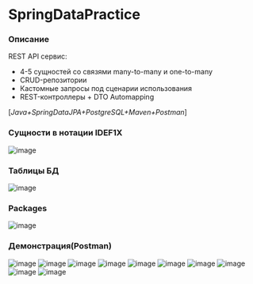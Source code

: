 # SpringDataPractice
### Описание
REST API сервис:
- 4-5 сущностей со связями many-to-many и one-to-many
- CRUD-репозитории
- Кастомные запросы под сценарии использования
- REST-контроллеры + DTO Automapping

[_Java+SpringDataJPA+PostgreSQL+Maven+Postman_]

### Сущности в нотации IDEF1X
![image](https://github.com/YurDuiachenko/SpringDataPractice/assets/72216941/d8bcc196-6492-4a23-8465-ace1f043b4eb)

### Таблицы БД
![image](https://github.com/YurDuiachenko/SpringDataPractice/assets/72216941/e9b201a4-a9e8-4447-8e37-52dbcb123f65)

### Packages
![image](https://github.com/YurDuiachenko/SpringDataPractice/assets/72216941/cceb46bc-5325-4502-a348-f450c1650ffc)

### Демонстрация(Postman)
![image](https://github.com/YurDuiachenko/SpringDataPractice/assets/72216941/fcec8a80-61f8-4128-929e-71370bc0fbb1)
![image](https://github.com/YurDuiachenko/SpringDataPractice/assets/72216941/6406b3e8-53f2-40ec-aa2a-3e6e4487182c)
![image](https://github.com/YurDuiachenko/SpringDataPractice/assets/72216941/d3a71583-27db-4c7a-8074-ecd3adc3c8f0)
![image](https://github.com/YurDuiachenko/SpringDataPractice/assets/72216941/562a6312-6b9a-477f-987a-04d21eedc6f3)
![image](https://github.com/YurDuiachenko/SpringDataPractice/assets/72216941/1f30954a-98b6-4de2-91a2-6f2b7c15ea88)
![image](https://github.com/YurDuiachenko/SpringDataPractice/assets/72216941/859a7196-aa63-4155-a8f3-4e5bd875fe07)
![image](https://github.com/YurDuiachenko/SpringDataPractice/assets/72216941/519b5d49-8bc4-46ad-95d8-1c504906b028)
![image](https://github.com/YurDuiachenko/SpringDataPractice/assets/72216941/3f3a4b58-5cd0-4479-a7c6-4c80b52f504d)
![image](https://github.com/YurDuiachenko/SpringDataPractice/assets/72216941/b9c00400-03e4-40cb-9015-8ed69253e786)
![image](https://github.com/YurDuiachenko/SpringDataPractice/assets/72216941/4e38223e-ad6a-4c7d-9b65-a29690d3fa5b)







